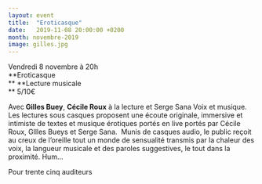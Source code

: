 ```yaml
---
layout: event
title:  "Eroticasque"
date:   2019-11-08 20:00:00 +0200
month: novembre-2019
image: gilles.jpg
---
```




Vendredi 8 novembre à 20h<br /> **Eroticasque  
** **Lecture musicale  
** 5/10€

Avec<strong> Gilles Buey</strong>, <strong>Cécile Roux</strong> à la lecture et Serge Sana Voix et musique.<br /> Les lectures sous casques proposent une écoute originale, immersive et intimiste de textes et musique érotiques portés en live portés par Cécile Roux, Gllles Bueys et Serge Sana.  Munis de casques audio, le public reçoit au creux de l’oreille tout un monde de sensualité transmis par la chaleur des voix, la langueur musicale et des paroles suggestives, le tout dans la proximité. Hum…

Pour trente cinq auditeurs